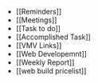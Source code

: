 - [[Reminders]]
- [[Meetings]]
- [[Task to do]]
- [[Accomplished Task]]
- [[VMV Links]]
- [[Web Developemnt]]
- [[Weekly Report]]
- [[web build pricelist]]
